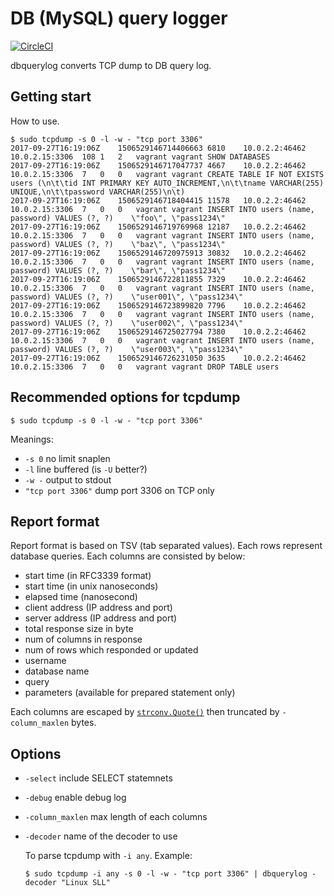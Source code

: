 # DB (MySQL) query logger

[![CircleCI](https://circleci.com/gh/koron/dbquerylog.svg?style=svg)](https://circleci.com/gh/koron/dbquerylog)

dbquerylog converts TCP dump to DB query log.

## Getting start

How to use.

```console
$ sudo tcpdump -s 0 -l -w - "tcp port 3306"
2017-09-27T16:19:06Z	1506529146714406663	6810	10.0.2.2:46462	10.0.2.15:3306	108	1	2	vagrant	vagrant	SHOW DATABASES	
2017-09-27T16:19:06Z	1506529146717047737	4667	10.0.2.2:46462	10.0.2.15:3306	7	0	0	vagrant	vagrant	CREATE TABLE IF NOT EXISTS users (\n\t\tid INT PRIMARY KEY AUTO_INCREMENT,\n\t\tname VARCHAR(255) UNIQUE,\n\t\tpassword VARCHAR(255)\n\t)	
2017-09-27T16:19:06Z	1506529146718404415	11578	10.0.2.2:46462	10.0.2.15:3306	7	0	0	vagrant	vagrant	INSERT INTO users (name, password) VALUES (?, ?)	\"foo\", \"pass1234\"
2017-09-27T16:19:06Z	1506529146719769968	12187	10.0.2.2:46462	10.0.2.15:3306	7	0	0	vagrant	vagrant	INSERT INTO users (name, password) VALUES (?, ?)	\"baz\", \"pass1234\"
2017-09-27T16:19:06Z	1506529146720975913	30832	10.0.2.2:46462	10.0.2.15:3306	7	0	0	vagrant	vagrant	INSERT INTO users (name, password) VALUES (?, ?)	\"bar\", \"pass1234\"
2017-09-27T16:19:06Z	1506529146722811855	7329	10.0.2.2:46462	10.0.2.15:3306	7	0	0	vagrant	vagrant	INSERT INTO users (name, password) VALUES (?, ?)	\"user001\", \"pass1234\"
2017-09-27T16:19:06Z	1506529146723899820	7796	10.0.2.2:46462	10.0.2.15:3306	7	0	0	vagrant	vagrant	INSERT INTO users (name, password) VALUES (?, ?)	\"user002\", \"pass1234\"
2017-09-27T16:19:06Z	1506529146725027794	7380	10.0.2.2:46462	10.0.2.15:3306	7	0	0	vagrant	vagrant	INSERT INTO users (name, password) VALUES (?, ?)	\"user003\", \"pass1234\"
2017-09-27T16:19:06Z	1506529146726231050	3635	10.0.2.2:46462	10.0.2.15:3306	7	0	0	vagrant	vagrant	DROP TABLE users	
```

## Recommended options for tcpdump

```console
$ sudo tcpdump -s 0 -l -w - "tcp port 3306"
```

Meanings:

*   `-s 0` no limit snaplen
*   `-l` line buffered (is `-U` better?)
*   `-w -` output to stdout
*   `"tcp port 3306"` dump port 3306 on TCP only

## Report format

Report format is based on TSV (tab separated values).
Each rows represent database queries.
Each columns are consisted by below:

*   start time (in RFC3339 format)
*   start time (in unix nanoseconds)
*   elapsed time (nanosecond)
*   client address (IP address and port)
*   server address (IP address and port)
*   total response size in byte
*   num of columns in response
*   num of rows which responded or updated
*   username
*   database name
*   query
*   parameters (available for prepared statement only)

Each columns are escaped by [`strconv.Quote()`][quote] then truncated by
`-column_maxlen` bytes.

## Options

*   `-select` include SELECT statemnets
*   `-debug` enable debug log
*   `-column_maxlen` max length of each columns
*   `-decoder` name of the decoder to use

    To parse tcpdump with `-i any`. Example:

    ```console
    $ sudo tcpdump -i any -s 0 -l -w - "tcp port 3306" | dbquerylog -decoder "Linux SLL"
    ```

[quote]:https://golang.org/pkg/strconv/#Quote
